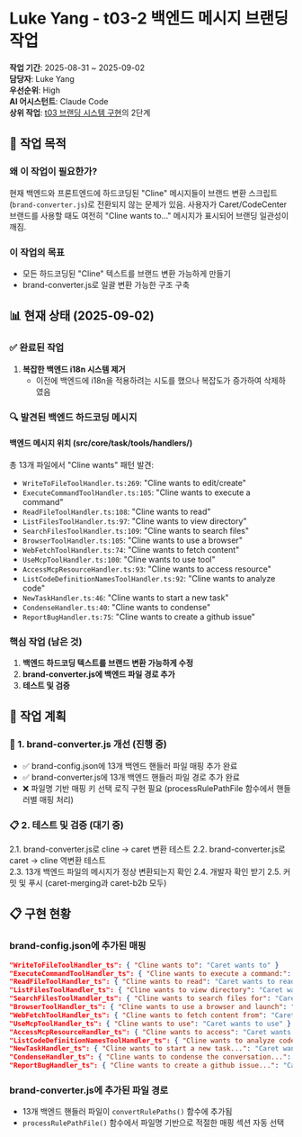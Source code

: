 # Luke Yang - t03-2 백엔드 메시지 브랜딩 작업

**작업 기간**: 2025-08-31 ~ 2025-09-02  
**담당자**: Luke Yang  
**우선순위**: High  
**AI 어시스턴트**: Claude Code  
**상위 작업**: [t03 브랜딩 시스템 구현](./t03-branding-ui.md)의 2단계

## 🎯 작업 목적

### **왜 이 작업이 필요한가?**
현재 백엔드와 프론트엔드에 하드코딩된 "Cline" 메시지들이 브랜드 변환 스크립트(`brand-converter.js`)로 전환되지 않는 문제가 있음. 사용자가 Caret/CodeCenter 브랜드를 사용할 때도 여전히 "Cline wants to..." 메시지가 표시되어 브랜딩 일관성이 깨짐.

### **이 작업의 목표**
- 모든 하드코딩된 "Cline" 텍스트를 브랜드 변환 가능하게 만들기
- brand-converter.js로 일괄 변환 가능한 구조 구축

## 📊 현재 상태 (2025-09-02)

### ✅ **완료된 작업**
1. **복잡한 백엔드 i18n 시스템 제거**
   - 이전에 백엔드에 i18n을 적용하려는 시도를 했으나 복잡도가 증가하여 삭제하였음

### 🔍 **발견된 백엔드 하드코딩 메시지**

#### **백엔드 메시지 위치 (src/core/task/tools/handlers/)**
총 13개 파일에서 "Cline wants" 패턴 발견:
- `WriteToFileToolHandler.ts:269`: "Cline wants to edit/create"
- `ExecuteCommandToolHandler.ts:105`: "Cline wants to execute a command"
- `ReadFileToolHandler.ts:108`: "Cline wants to read"
- `ListFilesToolHandler.ts:97`: "Cline wants to view directory"
- `SearchFilesToolHandler.ts:109`: "Cline wants to search files"
- `BrowserToolHandler.ts:105`: "Cline wants to use a browser"
- `WebFetchToolHandler.ts:74`: "Cline wants to fetch content"
- `UseMcpToolHandler.ts:100`: "Cline wants to use tool"
- `AccessMcpResourceHandler.ts:93`: "Cline wants to access resource"
- `ListCodeDefinitionNamesToolHandler.ts:92`: "Cline wants to analyze code"
- `NewTaskHandler.ts:46`: "Cline wants to start a new task"
- `CondenseHandler.ts:40`: "Cline wants to condense"
- `ReportBugHandler.ts:75`: "Cline wants to create a github issue"

### **핵심 작업 (남은 것)**
1. **백엔드 하드코딩 텍스트를 브랜드 변환 가능하게 수정**
2. **brand-converter.js에 백엔드 파일 경로 추가**
3. **테스트 및 검증**


## 📝 작업 계획

### 🔄 1. brand-converter.js 개선 (진행 중)
- ✅ brand-config.json에 13개 백엔드 핸들러 파일 매핑 추가 완료
- ✅ brand-converter.js에 13개 백엔드 핸들러 파일 경로 추가 완료
- ❌ 파일명 기반 매핑 키 선택 로직 구현 필요 (processRulePathFile 함수에서 핸들러별 매핑 처리)

### 📋 2. 테스트 및 검증 (대기 중)
 2.1. brand-converter.js로 cline → caret 변환 테스트
 2.2. brand-converter.js로 caret → cline 역변환 테스트  
 2.3. 13개 백엔드 파일의 메시지가 정상 변환되는지 확인
 2.4. 개발자 확인 받기
 2.5. 커밋 및 푸시 (caret-merging과 caret-b2b 모두)

## 📋 구현 현황

### **brand-config.json에 추가된 매핑**
```json
"WriteToFileToolHandler_ts": { "Cline wants to": "Caret wants to" }
"ExecuteCommandToolHandler_ts": { "Cline wants to execute a command:": "Caret wants to execute a command:" }
"ReadFileToolHandler_ts": { "Cline wants to read": "Caret wants to read" }
"ListFilesToolHandler_ts": { "Cline wants to view directory": "Caret wants to view directory" }
"SearchFilesToolHandler_ts": { "Cline wants to search files for": "Caret wants to search files for" }
"BrowserToolHandler_ts": { "Cline wants to use a browser and launch": "Caret wants to use a browser and launch" }
"WebFetchToolHandler_ts": { "Cline wants to fetch content from": "Caret wants to fetch content from" }
"UseMcpToolHandler_ts": { "Cline wants to use": "Caret wants to use" }
"AccessMcpResourceHandler_ts": { "Cline wants to access": "Caret wants to access" }
"ListCodeDefinitionNamesToolHandler_ts": { "Cline wants to analyze code definitions in": "Caret wants to analyze code definitions in" }
"NewTaskHandler_ts": { "Cline wants to start a new task...": "Caret wants to start a new task..." }
"CondenseHandler_ts": { "Cline wants to condense the conversation...": "Caret wants to condense the conversation..." }
"ReportBugHandler_ts": { "Cline wants to create a github issue...": "Caret wants to create a github issue..." }
```

### **brand-converter.js에 추가된 파일 경로**
- 13개 백엔드 핸들러 파일이 `convertRulePaths()` 함수에 추가됨
- `processRulePathFile()` 함수에서 파일명 기반으로 적절한 매핑 섹션 자동 선택


